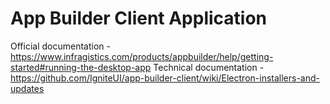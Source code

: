 # App Builder Client Application

Official documentation - https://www.infragistics.com/products/appbuilder/help/getting-started#running-the-desktop-app
Technical documentation - https://github.com/IgniteUI/app-builder-client/wiki/Electron-installers-and-updates
